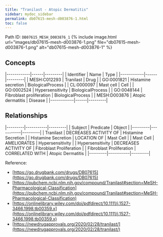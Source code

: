 ```yaml
---
title: "Tranilast - Atopic Dermatitis"
sidebar: mydoc_sidebar
permalink: db07615-mesh-d003876-1.html
toc: false 
---
```



Path ID: `DB07615_MESH_D003876_1`
{% include image.html url="images/db07615-mesh-d003876-1.png" file="db07615-mesh-d003876-1.png" alt="db07615-mesh-d003876-1" %}

## Concepts

|------------|------|---------|
| Identifier | Name | Type    |
|------------|------|---------|
| MESH:C012293 | Tranilast | Drug |
| GO:0001821 | Histamine secretion | BiologicalProcess |
| CL:0000097 | Mast cell | Cell |
| GO:0002524 | Hypersensitivity | BiologicalProcess |
| GO:0048144 | Fibroblast proliferation | BiologicalProcess |
| MESH:D003876 | Atopic dermatitis | Disease |
|------------|------|---------|

## Relationships

|---------|-----------|---------|
| Subject | Predicate | Object  |
|---------|-----------|---------|
| Tranilast | DECREASES ACTIVITY OF | Histamine Secretion |
| Histamine Secretion | LOCATION OF | Mast Cell |
| Mast Cell | AMELIORATES | Hypersensitivity |
| Hypersensitivity | DECREASES ACTIVITY OF | Fibroblast Proliferation |
| Fibroblast Proliferation | CORRELATED WITH | Atopic Dermatitis |
|---------|-----------|---------|

Reference: 
  - [https://go.drugbank.com/drugs/DB07615](https://go.drugbank.com/drugs/DB07615)
  - [https://pubchem.ncbi.nlm.nih.gov/compound/Tranilast#section=MeSH-Pharmacological-Classification](https://pubchem.ncbi.nlm.nih.gov/compound/Tranilast#section=MeSH-Pharmacological-Classification)
  - [https://onlinelibrary.wiley.com/doi/pdfdirect/10.1111/j.1527-3466.1998.tb00359.x](https://onlinelibrary.wiley.com/doi/pdfdirect/10.1111/j.1527-3466.1998.tb00359.x)
  - [https://newdrugapprovals.org/2020/02/28/tranilast/](https://newdrugapprovals.org/2020/02/28/tranilast/)
